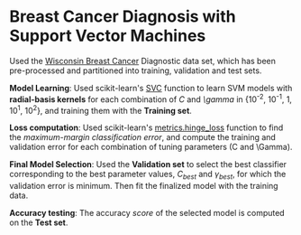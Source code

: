 # Breast Cancer Diagnosis with Support Vector Machines

Used the [Wisconsin Breast Cancer](https://archive.ics.uci.edu/ml/datasets/Breast+Cancer+Wisconsin+(Diagnostic)) Diagnostic data set, which has been pre-processed and partitioned into training, validation and test sets.

**Model Learning**: Used scikit-learn's [SVC](https://scikit-learn.org/stable/modules/generated/sklearn.svm.SVC.html) function to learn SVM models with **radial-basis kernels** for each combination of *C* and *\gamma* in {10<sup>-2</sup>, 10<sup>-1</sup>, 1, 10<sup>1</sup>, 10<sup>2</sup>}, and training them with the **Training set**.

**Loss computation**: Used scikit-learn's [metrics.hinge_loss](https://scikit-learn.org/stable/modules/generated/sklearn.metrics.hinge_loss.html) function to find the *maximum-margin classification error*, and compute the training and validation error for each combination of tuning parameters (C and \Gamma).

**Final Model Selection**: Used the **Validation set** to select the best classifier corresponding to the best parameter values, $C_{best}$ and $\gamma_{best}$, for which the validation error is minimum.
Then fit the finalized model with the training data.

**Accuracy testing**: The accuracy *score* of the selected model is computed on the **Test set**.
